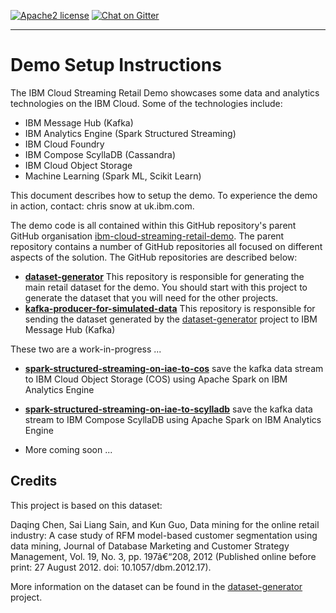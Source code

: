[![Apache2 license](http://img.shields.io/badge/license-apache2-brightgreen.svg)](http://opensource.org/licenses/Apache-2.0)
[![Chat on Gitter](https://img.shields.io/gitter/room/streaming-retail-demo/streaming-retail-demo.svg)](https://gitter.im/streaming-retail-demo/Lobby)

----

# Demo Setup Instructions

The IBM Cloud Streaming Retail Demo showcases some data and analytics technologies on the IBM Cloud. Some of the technologies include:

- IBM Message Hub (Kafka)
- IBM Analytics Engine (Spark Structured Streaming)
- IBM Cloud Foundry
- IBM Compose ScyllaDB (Cassandra)
- IBM Cloud Object Storage
- Machine Learning (Spark ML, Scikit Learn)

This document describes how to setup the demo.  To experience the demo in action, contact: chris snow at uk.ibm.com.

The demo code is all contained within this GitHub repository's parent GitHub organisation [ibm-cloud-streaming-retail-demo](https://github.com/ibm-cloud-streaming-retail-demo).  The parent repository contains a number of GitHub repositories all focused on different aspects of the solution.  The GitHub repositories are described below:

- **[dataset-generator](https://github.com/ibm-cloud-streaming-retail-demo/dataset-generator)** This repository is responsible for generating the main retail dataset for the demo.  You should start with this project to generate the dataset that you will need for the other projects.
- **[kafka-producer-for-simulated-data](https://github.com/ibm-cloud-streaming-retail-demo/kafka-producer-for-simulated-data)** This repository is responsible for sending the dataset generated by the [dataset-generator](https://github.com/ibm-cloud-streaming-retail-demo/dataset-generator) project to IBM Message Hub (Kafka)

These two are a work-in-progress ...

- **[spark-structured-streaming-on-iae-to-cos](https://github.com/ibm-cloud-streaming-retail-demo/spark-structured-streaming-on-iae-to-cos)** save the kafka data stream to IBM Cloud Object Storage (COS) using Apache Spark on IBM Analytics Engine
- **[spark-structured-streaming-on-iae-to-scylladb](https://github.com/ibm-cloud-streaming-retail-demo/spark-structured-streaming-on-iae-to-scylladb)** save the kafka data stream to IBM Compose ScyllaDB using Apache Spark on IBM Analytics Engine

- More coming soon ...

## Credits

This project is based on this dataset:

Daqing Chen, Sai Liang Sain, and Kun Guo, Data mining for the online retail industry: A case study of RFM model-based customer segmentation using data mining, Journal of Database Marketing and Customer Strategy Management, Vol. 19, No. 3, pp. 197â€“208, 2012 (Published online before print: 27 August 2012. doi: 10.1057/dbm.2012.17).

More information on the dataset can be found in the [dataset-generator](https://github.com/ibm-cloud-streaming-retail-demo/dataset-generator) project.
